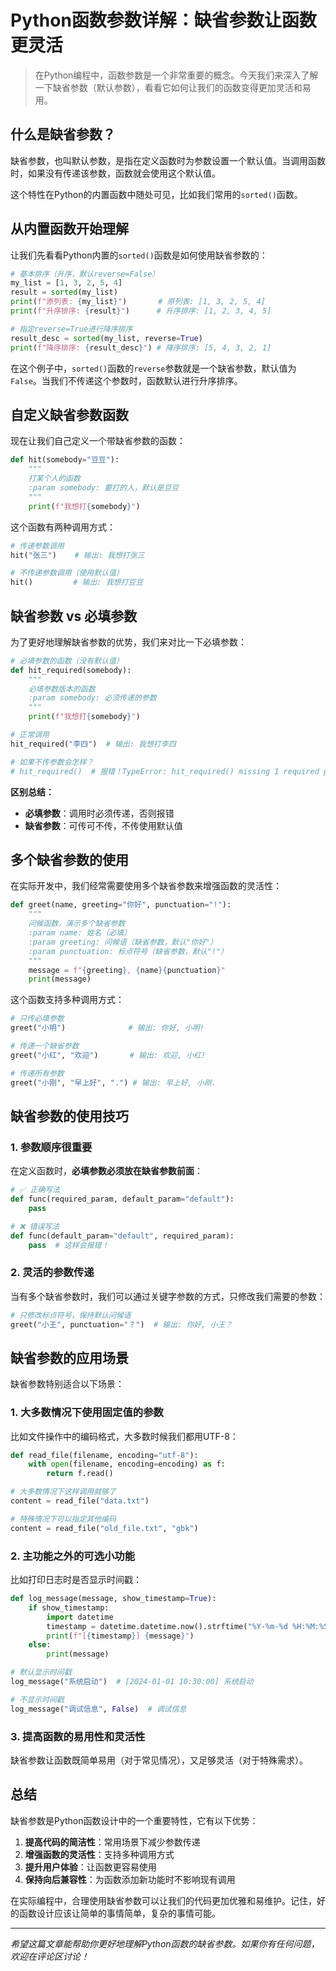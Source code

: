 # Python函数参数详解：缺省参数让函数更灵活

> 在Python编程中，函数参数是一个非常重要的概念。今天我们来深入了解一下缺省参数（默认参数），看看它如何让我们的函数变得更加灵活和易用。

## 什么是缺省参数？

缺省参数，也叫默认参数，是指在定义函数时为参数设置一个默认值。当调用函数时，如果没有传递该参数，函数就会使用这个默认值。

这个特性在Python的内置函数中随处可见，比如我们常用的`sorted()`函数。

## 从内置函数开始理解

让我们先看看Python内置的`sorted()`函数是如何使用缺省参数的：

```python
# 基本排序（升序，默认reverse=False）
my_list = [1, 3, 2, 5, 4]
result = sorted(my_list)
print(f"原列表: {my_list}")       # 原列表: [1, 3, 2, 5, 4]
print(f"升序排序: {result}")      # 升序排序: [1, 2, 3, 4, 5]

# 指定reverse=True进行降序排序
result_desc = sorted(my_list, reverse=True)
print(f"降序排序: {result_desc}") # 降序排序: [5, 4, 3, 2, 1]
```

在这个例子中，`sorted()`函数的`reverse`参数就是一个缺省参数，默认值为`False`。当我们不传递这个参数时，函数默认进行升序排序。

## 自定义缺省参数函数

现在让我们自己定义一个带缺省参数的函数：

```python
def hit(somebody="豆豆"):
    """
    打某个人的函数
    :param somebody: 要打的人，默认是豆豆
    """
    print(f"我想打{somebody}")
```

这个函数有两种调用方式：

```python
# 传递参数调用
hit("张三")    # 输出: 我想打张三

# 不传递参数调用（使用默认值）
hit()         # 输出: 我想打豆豆
```

## 缺省参数 vs 必填参数

为了更好地理解缺省参数的优势，我们来对比一下必填参数：

```python
# 必填参数的函数（没有默认值）
def hit_required(somebody):
    """
    必填参数版本的函数
    :param somebody: 必须传递的参数
    """
    print(f"我想打{somebody}")

# 正常调用
hit_required("李四")  # 输出: 我想打李四

# 如果不传参数会怎样？
# hit_required()  # 报错！TypeError: hit_required() missing 1 required positional argument
```

**区别总结：**
- **必填参数**：调用时必须传递，否则报错
- **缺省参数**：可传可不传，不传使用默认值

## 多个缺省参数的使用

在实际开发中，我们经常需要使用多个缺省参数来增强函数的灵活性：

```python
def greet(name, greeting="你好", punctuation="!"):
    """
    问候函数，演示多个缺省参数
    :param name: 姓名（必填）
    :param greeting: 问候语（缺省参数，默认"你好"）
    :param punctuation: 标点符号（缺省参数，默认"!"）
    """
    message = f"{greeting}, {name}{punctuation}"
    print(message)
```

这个函数支持多种调用方式：

```python
# 只传必填参数
greet("小明")              # 输出: 你好, 小明!

# 传递一个缺省参数
greet("小红", "欢迎")       # 输出: 欢迎, 小红!

# 传递所有参数
greet("小刚", "早上好", ".") # 输出: 早上好, 小刚.
```

## 缺省参数的使用技巧

### 1. 参数顺序很重要

在定义函数时，**必填参数必须放在缺省参数前面**：

```python
# ✅ 正确写法
def func(required_param, default_param="default"):
    pass

# ❌ 错误写法
def func(default_param="default", required_param):
    pass  # 这样会报错！
```

### 2. 灵活的参数传递

当有多个缺省参数时，我们可以通过关键字参数的方式，只修改我们需要的参数：

```python
# 只修改标点符号，保持默认问候语
greet("小王", punctuation="？")  # 输出: 你好, 小王？
```

## 缺省参数的应用场景

缺省参数特别适合以下场景：

### 1. 大多数情况下使用固定值的参数

比如文件操作中的编码格式，大多数时候我们都用UTF-8：

```python
def read_file(filename, encoding="utf-8"):
    with open(filename, encoding=encoding) as f:
        return f.read()

# 大多数情况下这样调用就够了
content = read_file("data.txt")

# 特殊情况下可以指定其他编码
content = read_file("old_file.txt", "gbk")
```

### 2. 主功能之外的可选小功能

比如打印日志时是否显示时间戳：

```python
def log_message(message, show_timestamp=True):
    if show_timestamp:
        import datetime
        timestamp = datetime.datetime.now().strftime("%Y-%m-%d %H:%M:%S")
        print(f"[{timestamp}] {message}")
    else:
        print(message)

# 默认显示时间戳
log_message("系统启动")  # [2024-01-01 10:30:00] 系统启动

# 不显示时间戳
log_message("调试信息", False)  # 调试信息
```

### 3. 提高函数的易用性和灵活性

缺省参数让函数既简单易用（对于常见情况），又足够灵活（对于特殊需求）。

## 总结

缺省参数是Python函数设计中的一个重要特性，它有以下优势：

1. **提高代码的简洁性**：常用场景下减少参数传递
2. **增强函数的灵活性**：支持多种调用方式
3. **提升用户体验**：让函数更容易使用
4. **保持向后兼容性**：为函数添加新功能时不影响现有调用

在实际编程中，合理使用缺省参数可以让我们的代码更加优雅和易维护。记住，好的函数设计应该让简单的事情简单，复杂的事情可能。

---

*希望这篇文章能帮助你更好地理解Python函数的缺省参数。如果你有任何问题，欢迎在评论区讨论！*
